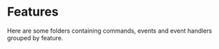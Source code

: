 # Features
Here are some folders containing commands, events and event handlers grouped by feature.

